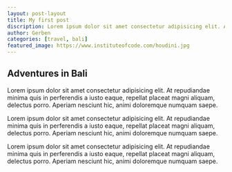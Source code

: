 ```yaml
---
layout: post-layout
title: My first post 
discription: Lorem ipsum dolor sit amet consectetur adipisicing elit. At repudiandae minima quis in perferendis a iusto eaque, repellat placeat magni aliquam, delectus porro.
author: Gerben
categories: [travel, bali]
featured_image: https://www.instituteofcode.com/houdini.jpg
---
```


## Adventures in Bali

Lorem ipsum dolor sit amet consectetur adipisicing elit. At repudiandae minima quis in perferendis a iusto eaque, repellat placeat magni aliquam, delectus porro. Aperiam nesciunt hic, animi doloremque numquam saepe.

Lorem ipsum dolor sit amet consectetur adipisicing elit. At repudiandae minima quis in perferendis a iusto eaque, repellat placeat magni aliquam, delectus porro. Aperiam nesciunt hic, animi doloremque numquam saepe.

Lorem ipsum dolor sit amet consectetur adipisicing elit. At repudiandae minima quis in perferendis a iusto eaque, repellat placeat magni aliquam, delectus porro. Aperiam nesciunt hic, animi doloremque numquam saepe.